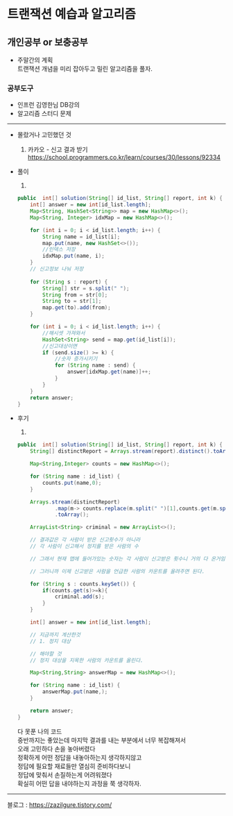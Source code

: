 # 트랜잭션 예습과 알고리즘

## 개인공부 or 보충공부

- 주말간의 계획  
트랜잭션 개념을 미리 잡아두고 밀린 알고리즘을 풀자.

### 공부도구

- 인프런 김영한님 DB강의
- 알고리즘 스터디 문제

--- 
* 몰랐거나 고민했던 것

    1. 카카오 - 신고 결과 받기  
    https://school.programmers.co.kr/learn/courses/30/lessons/92334  
    

* 풀이

    1. 
    ```java
    public  int[] solution(String[] id_list, String[] report, int k) {
        int[] answer = new int[id_list.length];
        Map<String, HashSet<String>> map = new HashMap<>();
        Map<String, Integer> idxMap = new HashMap<>();

        for (int i = 0; i < id_list.length; i++) {
            String name = id_list[i];
            map.put(name, new HashSet<>());
            //인덱스 저장
            idxMap.put(name, i);
        }
        // 신고정보 나눠 저장
        
        for (String s : report) {
            String[] str = s.split(" ");
            String from = str[0];
            String to = str[1];
            map.get(to).add(from);
        }

        for (int i = 0; i < id_list.length; i++) {
            //해시셋 가져와서
            HashSet<String> send = map.get(id_list[i]);
            //신고대상이면
            if (send.size() >= k) {
                //숫자 증가시키기
                for (String name : send) {
                    answer[idxMap.get(name)]++;
                }
            }
        }
        return answer;
    }
    ```  
    
* 후기

    1. 
    ```java
    public  int[] solution(String[] id_list, String[] report, int k) {
        String[] distinctReport = Arrays.stream(report).distinct().toArray(String[]::new);

        Map<String,Integer> counts = new HashMap<>();

        for (String name : id_list) {
            counts.put(name,0);
        }

        Arrays.stream(distinctReport)
                .map(m-> counts.replace(m.split(" ")[1],counts.get(m.split(" ")[1])+1))
                .toArray();

        ArrayList<String> criminal = new ArrayList<>();

        // 결과값은 각 사람이 받은 신고횟수가 아니라
        // 각 사람이 신고해서 정지를 받은 사람의 수

        // 그래서 현재 맵에 들어가있는 숫자는 각 사람이 신고받은 횟수니 거의 다 온거임

        // 그러니까 이제 신고받은 사람을 언급한 사람의 카운트를 올려주면 된다.

        for (String s : counts.keySet()) {
            if(counts.get(s)>=k){
                criminal.add(s);
            }
        }

        int[] answer = new int[id_list.length];

        // 지금까지 계산한것
        // 1. 정지 대상

        // 해야할 것
        // 정지 대상을 지목한 사람의 카운트를 올린다.

        Map<String,String> answerMap = new HashMap<>();

        for (String name : id_list) {
            answerMap.put(name,);
        }

        return answer;
    }
    ```
    다 못푼 나의 코드  
    중반까지는 좋았는데 마지막 결과를 내는 부분에서 너무 복잡해져서  
    오래 고민하다 손을 놓아버렸다  
    정확하게 어떤 정답을 내놓아하는지 생각하지않고  
    정답에 필요할 재료들만 열심히 준비하다보니  
    정답에 맞춰서 손질하는게 어려워졌다  
    확실히 어떤 답을 내야하는지 과정을 쭉 생각하자.  

---
블로그 : https://zazilgure.tistory.com/